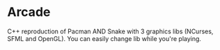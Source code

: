 # Arcade
C++ reproduction of Pacman AND Snake with 3 graphics libs (NCurses, SFML and OpenGL). You can easily change lib while you're playing.
